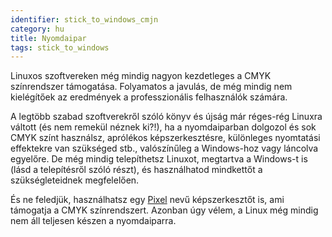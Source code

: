 ```yaml
---
identifier: stick_to_windows_cmjn
category: hu
title: Nyomdaipar
tags: stick_to_windows
---
```


Linuxos szoftvereken még mindig nagyon kezdetleges a CMYK színrendszer támogatása. Folyamatos a javulás, de még mindig nem kielégítőek az eredmények a professzionális felhasználók számára.

A legtöbb szabad szoftverekről szóló könyv és újság már réges-rég Linuxra váltott (és nem remekül néznek ki?!), ha a nyomdaiparban dolgozol és sok CMYK színt használsz, aprólékos képszerkesztésre, különleges nyomtatási effektekre van szükséged stb., valószínűleg a Windows-hoz vagy láncolva egyelőre. De még mindig telepíthetsz Linuxot, megtartva a Windows-t is (lásd a telepítésről szóló részt), és használhatod mindkettőt a szükségleteidnek megfelelően.

És ne feledjük, használhatsz egy <a href="http://www.kanzelsberger.com/pixel/">Pixel</a> nevű képszerkesztőt is, ami támogatja a CMYK színrendszert. Azonban úgy vélem, a Linux még mindig nem áll teljesen készen a nyomdaiparra.

